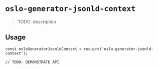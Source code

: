 # `oslo-generator-jsonld-context`

> TODO: description

## Usage

```
const osloGeneratorJsonldContext = require('oslo-generator-jsonld-context');

// TODO: DEMONSTRATE API
```
